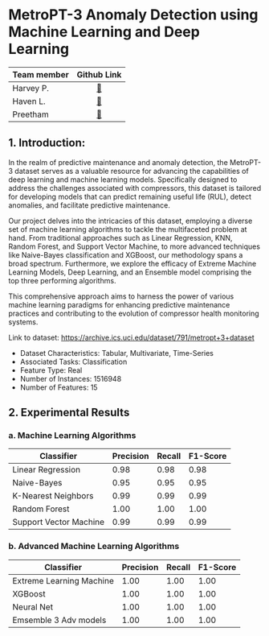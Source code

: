 # MetroPT-3 Anomaly Detection using Machine Learning and Deep Learning

|Team member| Github Link|
|:---|:-----------:|
|Harvey P.| [:link:](https://github.com/harveyphm)|
|Haven L.| [:link:](https://github.com/daeullee12)|
|Preetham| [:link:](https://github.com/Preetham134)|

## 1. Introduction:

In the realm of predictive maintenance and anomaly detection, the MetroPT-3 dataset serves as a valuable resource for advancing the capabilities of deep learning and machine learning models. Specifically designed to address the challenges associated with compressors, this dataset is tailored for developing models that can predict remaining useful life (RUL), detect anomalies, and facilitate predictive maintenance. 

Our project delves into the intricacies of this dataset, employing a diverse set of machine learning algorithms to tackle the multifaceted problem at hand. From traditional approaches such as Linear Regression, KNN, Random Forest, and Support Vector Machine, to more advanced techniques like Naive-Bayes classification and XGBoost, our methodology spans a broad spectrum. Furthermore, we explore the efficacy of Extreme Machine Learning Models, Deep Learning, and an Ensemble model comprising the top three performing algorithms. 

This comprehensive approach aims to harness the power of various machine learning paradigms for enhancing predictive maintenance practices and contributing to the evolution of compressor health monitoring systems.

Link to dataset: https://archive.ics.uci.edu/dataset/791/metropt+3+dataset

* Dataset Characteristics: Tabular, Multivariate, Time-Series
* Associated Tasks: Classification
* Feature Type: Real
* Number of Instances: 1516948
* Number of Features: 15

## 2. Experimental Results

### a. Machine Learning Algorithms

|Classifier              | Precision | Recall | F1-Score| 
| -----------------------| ------- |--------|-----------|
| Linear Regression      | 0.98 | 0.98 | 0.98 |
| Naive-Bayes            | 0.95 | 0.95 | 0.95 |
| K-Nearest Neighbors    | 0.99 | 0.99 | 0.99 |
| Random Forest          | 1.00 | 1.00 | 1.00 |
| Support Vector Machine | 0.99 | 0.99 | 0.99 |

### b. Advanced Machine Learning Algorithms

|Classifier              | Precision | Recall | F1-Score| 
| -----------------------| ------- |--------|-----------|
| Extreme Learning Machine  | 1.00 | 1.00 | 1.00 |
| XGBoost                   | 1.00 | 1.00 | 1.00 |
| Neural Net                | 1.00 | 1.00 | 1.00 |
| Emsemble 3 Adv models     | 1.00 | 1.00 | 1.00 |

